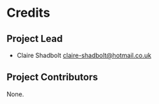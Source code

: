 Credits
=======

Project Lead
----------------

* Claire Shadbolt <claire-shadbolt@hotmail.co.uk>

Project Contributors
------------

None.

